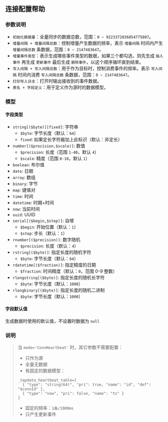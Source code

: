 ## 连接配置帮助

### 参数说明

- `初始化数据量`：全量同步的数据总数，范围：`0 ~ 9223372036854775807`。
- `增量间隔 + 增量间隔总数`：控制增量产生数据的频率，表示 `增量间隔` 时间内产生 `增量间隔总数` 条数据，范围：`0 ~ 2147483647`。
- `增量事件类型`：表示生成哪些事件类型的数据，如果三个都勾选，则先生成 `插入事件` 再生成 `更新事件` 最后生成 `删除事件`，以这个顺序循环直到结束。
- `写入间隔 + 写入间隔总数`：用于作为目标时，控制消费事件的频率。表示 `写入间隔` 时间内消费 `写入间隔总数` 条数据，范围：`0 ~ 2147483647`。
- `打印写入日志`：打开时输出接收到的事件数据。
- `表名 + 字段定义`：用于定义作为源时的数据模型。

### 模型

#### 字段类型

- `string[($byte)][fixed]`: 字符串
    - `$byte`: 字节长度（默认：`64`）
    - `fixed`: 如果定长字符器加上此标识（默认：非定长）
- `number[($precision,$scale)]`: 数值
    - `$precision`: 长度（范围 `1-40`，默认 `4`）
    - `$scale`: 精度（范围 `0-10`，默认 `1`）
- `boolean`: 布尔值
- `date`: 日期
- `array`: 数组
- `binary`: 字节
- `map`: 键值对
- `time`: 时间
- `datetime`: 时期+时间
- `now`: 当前时间
- `uuid`: UUID
- `serial[($begin,$step)]`: 自增
  - `$begin`: 开始位置（默认：`1`）
  - `$step`: 步长（默认：`1`）
- `rnumber[($precision)]`: 数字随机
  - `$precision`: 长度（默认：`4`）
- `rstring[($byte)]`: 指定长度的随机字符
  - `$byte`: 字节长度（默认：`64`）
- `rdatetime[($fraction)]`: 指定精度的日期
  - `$fraction`: 时间精度（默认：`0`，范围 0-9 整数）
- `rlongstring[($byte)]`: 指定长度的随机长字符
  - `$byte`: 字节长度（默认：`1000`）
- `rlongbinary[($byte)]`: 指定长度的随机二进制
  - `$byte`: 字节长度（默认：`1000`）

#### 字段默认值

生成数据时使用的默认值，不设置时数据为 `null`

### 说明
> 当 `mode='ConnHeartbeat'` 时，其它参数不需要配置：
> - 只作为源
> - 全量无数据
> - 有固定的数据模型：
> ```
> _tapdata_heartbeat_table=[
>   { "type": "string(64)", "pri": true, "name": "id", "def": "$connId" },
>   { "type": "now", "pri": false, "name": "ts" }
> ]
> ```
> - 固定的频率：`1条/1000ms`
> - 只产生更新事件